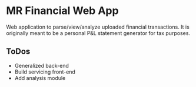 # MR Financial Web App
Web application to parse/view/analyze uploaded financial transactions. It is originally meant to be a personal P&L statement generator for tax purposes.

## ToDos
- Generalized back-end
- Build servicing front-end
- Add analysis module